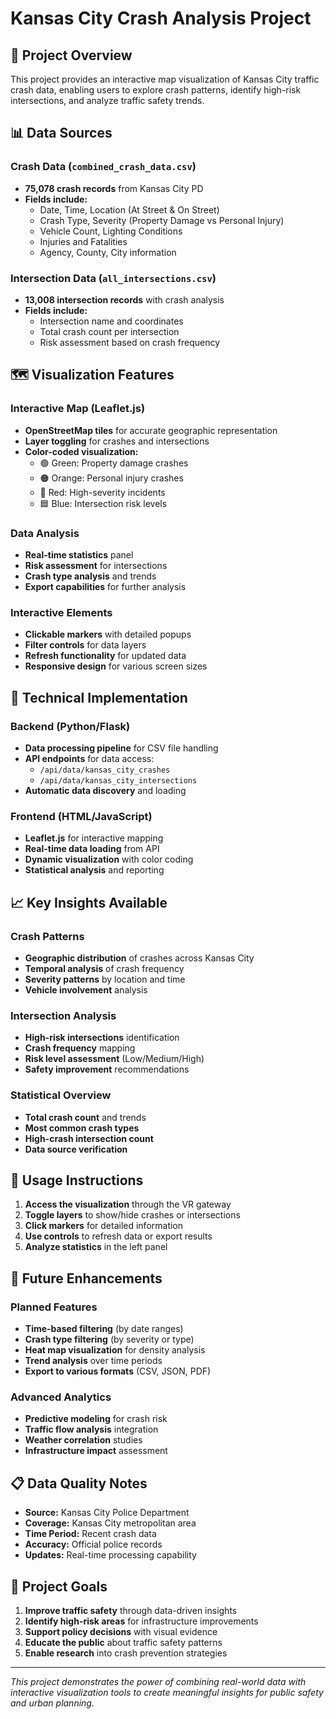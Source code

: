 # Kansas City Crash Analysis Project

## 🎯 **Project Overview**

This project provides an interactive map visualization of Kansas City traffic crash data, enabling users to explore crash patterns, identify high-risk intersections, and analyze traffic safety trends.

## 📊 **Data Sources**

### **Crash Data** (`combined_crash_data.csv`)
- **75,078 crash records** from Kansas City PD
- **Fields include:**
  - Date, Time, Location (At Street & On Street)
  - Crash Type, Severity (Property Damage vs Personal Injury)
  - Vehicle Count, Lighting Conditions
  - Injuries and Fatalities
  - Agency, County, City information

### **Intersection Data** (`all_intersections.csv`)
- **13,008 intersection records** with crash analysis
- **Fields include:**
  - Intersection name and coordinates
  - Total crash count per intersection
  - Risk assessment based on crash frequency

## 🗺️ **Visualization Features**

### **Interactive Map (Leaflet.js)**
- **OpenStreetMap tiles** for accurate geographic representation
- **Layer toggling** for crashes and intersections
- **Color-coded visualization:**
  - 🟢 Green: Property damage crashes
  - 🟠 Orange: Personal injury crashes
  - 🔴 Red: High-severity incidents
  - 🟦 Blue: Intersection risk levels

### **Data Analysis**
- **Real-time statistics** panel
- **Risk assessment** for intersections
- **Crash type analysis** and trends
- **Export capabilities** for further analysis

### **Interactive Elements**
- **Clickable markers** with detailed popups
- **Filter controls** for data layers
- **Refresh functionality** for updated data
- **Responsive design** for various screen sizes

## 🔧 **Technical Implementation**

### **Backend (Python/Flask)**
- **Data processing pipeline** for CSV file handling
- **API endpoints** for data access:
  - `/api/data/kansas_city_crashes`
  - `/api/data/kansas_city_intersections`
- **Automatic data discovery** and loading

### **Frontend (HTML/JavaScript)**
- **Leaflet.js** for interactive mapping
- **Real-time data loading** from API
- **Dynamic visualization** with color coding
- **Statistical analysis** and reporting

## 📈 **Key Insights Available**

### **Crash Patterns**
- **Geographic distribution** of crashes across Kansas City
- **Temporal analysis** of crash frequency
- **Severity patterns** by location and time
- **Vehicle involvement** analysis

### **Intersection Analysis**
- **High-risk intersections** identification
- **Crash frequency** mapping
- **Risk level assessment** (Low/Medium/High)
- **Safety improvement** recommendations

### **Statistical Overview**
- **Total crash count** and trends
- **Most common crash types**
- **High-crash intersection count**
- **Data source verification**

## 🚀 **Usage Instructions**

1. **Access the visualization** through the VR gateway
2. **Toggle layers** to show/hide crashes or intersections
3. **Click markers** for detailed information
4. **Use controls** to refresh data or export results
5. **Analyze statistics** in the left panel

## 🔮 **Future Enhancements**

### **Planned Features**
- **Time-based filtering** (by date ranges)
- **Crash type filtering** (by severity or type)
- **Heat map visualization** for density analysis
- **Trend analysis** over time periods
- **Export to various formats** (CSV, JSON, PDF)

### **Advanced Analytics**
- **Predictive modeling** for crash risk
- **Traffic flow analysis** integration
- **Weather correlation** studies
- **Infrastructure impact** assessment

## 📋 **Data Quality Notes**

- **Source:** Kansas City Police Department
- **Coverage:** Kansas City metropolitan area
- **Time Period:** Recent crash data
- **Accuracy:** Official police records
- **Updates:** Real-time processing capability

## 🎯 **Project Goals**

1. **Improve traffic safety** through data-driven insights
2. **Identify high-risk areas** for infrastructure improvements
3. **Support policy decisions** with visual evidence
4. **Educate the public** about traffic safety patterns
5. **Enable research** into crash prevention strategies

---

*This project demonstrates the power of combining real-world data with interactive visualization tools to create meaningful insights for public safety and urban planning.* 